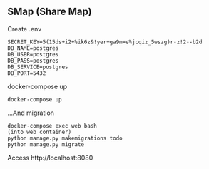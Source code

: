 ## SMap (Share Map)

Create .env
```
SECRET_KEY=5(15ds+i2+%ik6z&!yer+ga9m=e%jcqiz_5wszg)r-z!2--b2d
DB_NAME=postgres
DB_USER=postgres
DB_PASS=postgres
DB_SERVICE=postgres
DB_PORT=5432
```

docker-compose up
```
docker-compose up
```

...And migration
```
docker-compose exec web bash
(into web container)
python manage.py makemigrations todo
python manage.py migrate
```

Access http://localhost:8080
